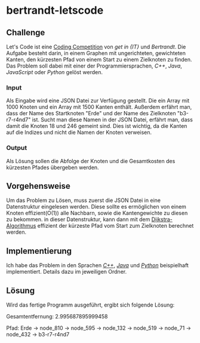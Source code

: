 # bertrandt-letscode

## Challenge

Let's Code ist eine [Coding Competition](https://www.get-in-it.de/coding-challenge) von *get in {IT}* und *Bertrandt*.
Die Aufgabe besteht darin, in einem Graphen mit ungerichteten, gewichteten Kanten, den kürzesten Pfad von einem Start zu einem Zielknoten zu finden.
Das Problem soll dabei mit einer der Programmiersprachen, *C++*, *Java*, *JavaScript* oder *Python* gelöst werden.

### Input
Als Eingabe wird eine JSON Datei zur Verfügung gestellt. Die ein Array mit 1000 Knoten und ein Array mit 1500 Kanten enthält.
Außerdem erfährt man, dass der Name des Startknoten "Erde" und der Name des Zielknoten "b3-r7-r4nd7" ist. Sucht man diese Namen in der JSON Datei, erfährt man, dass damit die Knoten 18 und 246 gemeint sind. Dies ist wichtig, da die Kanten auf die Indizes und nicht die Namen der Knoten verweisen.

### Output
Als Lösung sollen die Abfolge der Knoten und die Gesamtkosten des kürzesten Pfades übergeben werden.

## Vorgehensweise
Um das Problem zu Lösen, muss zuerst die JSON Datei in eine Datenstruktur eingelesen werden. Diese sollte es ermöglichen von einem Knoten effizient(O(1)) alle Nachbarn, sowie die Kantengewichte zu diesen zu bekommen.
in dieser Datenstruktur, kann dann mit dem [Dijkstra-Algorithmus](https://de.wikipedia.org/wiki/Dijkstra-Algorithmus) effizient der kürzeste Pfad vom Start zum Zielknoten berechnet werden.

## Implementierung
Ich habe das Problem in den Sprachen [*C++*](./c++), [*Java*](./java) und [*Python*](./python) beispielhaft implementiert.
Details dazu im jeweiligen Ordner.

## Lösung

Wird das fertige Programm ausgeführt, ergibt sich folgende Lösung:

Gesamtentfernung: 2.995687895999458

Pfad: Erde -> node_810 -> node_595 -> node_132 -> node_519 -> node_71 -> node_432 -> b3-r7-r4nd7

